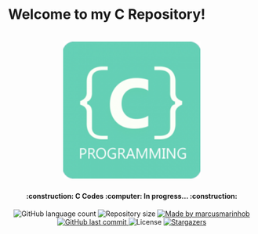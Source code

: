 # Welcome to my C Repository!


<h1 align="center">
    <img alt="C Codes" title="#CCodes" src="./ccodes.png" width="280px" />
</h1>

<h4 align="center"> 
	:construction: C Codes :computer: In progress... :construction:
</h4>
<p align="center">
  <img alt="GitHub language count" src="https://img.shields.io/github/languages/count/marcusmarinhob/ccodes?color=65d0b6">

  <img alt="Repository size" src="https://img.shields.io/github/repo-size/marcusmarinhob/ccodes?color=65d0b6">
	
  <a href="https://www.linkedin.com/in/marcusmarinho/">
    <img alt="Made by marcusmarinhob" src="https://img.shields.io/badge/made%20by-marcusmarinhob-65d0b6">
  </a>

  <a href="https://github.com/marcusmarinhob/ccodes/commits/master">
    <img alt="GitHub last commit" src="https://img.shields.io/github/last-commit/marcusmarinhob/ccodes?color=65d0b6">
  </a>

  <img alt="License" src="https://img.shields.io/badge/license-MIT-65d0b6">
   <a href="https://github.com/marcusmarinhob/ccodes/stargazers">
    <img alt="Stargazers" src="https://img.shields.io/github/stars/marcusmarinhob/ccodes?style=social">
  </a>
</p>
